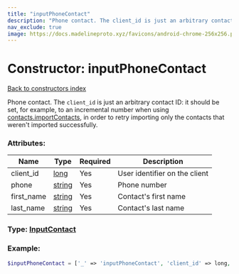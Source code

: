 ```yaml
---
title: "inputPhoneContact"
description: "Phone contact. The client_id is just an arbitrary contact ID: it should be set, for example, to an incremental number when using contacts.importContacts, in order to retry importing only the contacts that weren't imported successfully."
nav_exclude: true
image: https://docs.madelineproto.xyz/favicons/android-chrome-256x256.png
---
```

# Constructor: inputPhoneContact  
[Back to constructors index](/API_docs/constructors/index.md)



Phone contact. The `client_id` is just an arbitrary contact ID: it should be set, for example, to an incremental number when using [contacts.importContacts](../methods/contacts.importContacts.md), in order to retry importing only the contacts that weren't imported successfully.

### Attributes:

| Name     |    Type       | Required | Description |
|----------|---------------|----------|-------------|
|client\_id|[long](/API_docs/types/long.md) | Yes|User identifier on the client|
|phone|[string](/API_docs/types/string.md) | Yes|Phone number|
|first\_name|[string](/API_docs/types/string.md) | Yes|Contact's first name|
|last\_name|[string](/API_docs/types/string.md) | Yes|Contact's last name|



### Type: [InputContact](/API_docs/types/InputContact.md)


### Example:

```php
$inputPhoneContact = ['_' => 'inputPhoneContact', 'client_id' => long, 'phone' => 'string', 'first_name' => 'string', 'last_name' => 'string'];
```  
